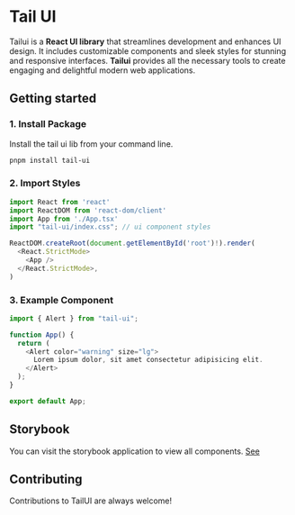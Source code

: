 # Tail UI

Tailui is a **React UI library** that streamlines development and enhances UI design. It includes customizable components and sleek styles for stunning and responsive interfaces. **Tailui** provides all the necessary tools to create engaging and delightful modern web applications.

## Getting started

### 1. Install Package
Install the tail ui lib from your command line.
```bash
pnpm install tail-ui
```
### 2. Import Styles
```ts
import React from 'react'
import ReactDOM from 'react-dom/client'
import App from './App.tsx'
import "tail-ui/index.css"; // ui component styles

ReactDOM.createRoot(document.getElementById('root')!).render(
  <React.StrictMode>
    <App />
  </React.StrictMode>,
)
```
### 3. Example Component
```ts
import { Alert } from "tail-ui";

function App() {
  return (
    <Alert color="warning" size="lg">
      Lorem ipsum dolor, sit amet consectetur adipisicing elit.
    </Alert>
  );
}

export default App;
```

## Storybook
You can visit the storybook application to view all components. [See](https://tailui.haliscicek.com/)

## Contributing
Contributions to TailUI are always welcome!
